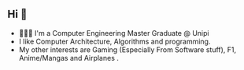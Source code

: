 ## Hi 👋
- 🧑🏻‍🎓 I'm a Computer Engineering Master Graduate @ Unipi
-  I like Computer Architecture, Algorithms and programming.
-  My other interests are Gaming (Especially From Software stuff), F1, Anime/Mangas and Airplanes .

